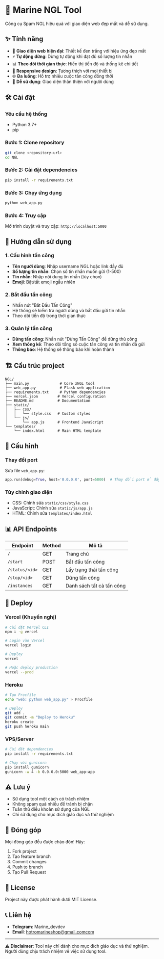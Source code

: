 # 🚀 Marine NGL Tool

Công cụ Spam NGL hiệu quả với giao diện web đẹp mắt và dễ sử dụng.

## ✨ Tính năng

- 🎯 **Giao diện web hiện đại**: Thiết kế đen trắng với hiệu ứng đẹp mắt
- ⚡ **Tự động dừng**: Dừng tự động khi đạt đủ số lượng tin nhắn
- 📊 **Theo dõi thời gian thực**: Hiển thị tiến độ và thống kê chi tiết
- 🎨 **Responsive design**: Tương thích với mọi thiết bị
- 🌐 **Đa luồng**: Hỗ trợ nhiều cuộc tấn công đồng thời
- 🔧 **Dễ sử dụng**: Giao diện thân thiện với người dùng

## 🛠️ Cài đặt

### Yêu cầu hệ thống
- Python 3.7+
- pip

### Bước 1: Clone repository
```bash
git clone <repository-url>
cd NGL
```

### Bước 2: Cài đặt dependencies
```bash
pip install -r requirements.txt
```

### Bước 3: Chạy ứng dụng
```bash
python web_app.py
```

### Bước 4: Truy cập
Mở trình duyệt và truy cập: `http://localhost:5000`

## 📖 Hướng dẫn sử dụng

### 1. Cấu hình tấn công
- **Tên người dùng**: Nhập username NGL hoặc link đầy đủ
- **Số lượng tin nhắn**: Chọn số tin nhắn muốn gửi (1-500)
- **Tin nhắn**: Nhập nội dung tin nhắn (tùy chọn)
- **Emoji**: Bật/tắt emoji ngẫu nhiên

### 2. Bắt đầu tấn công
- Nhấn nút "Bắt Đầu Tấn Công"
- Hệ thống sẽ kiểm tra người dùng và bắt đầu gửi tin nhắn
- Theo dõi tiến độ trong thời gian thực

### 3. Quản lý tấn công
- **Dừng tấn công**: Nhấn nút "Dừng Tấn Công" để dừng thủ công
- **Xem thống kê**: Theo dõi tổng số cuộc tấn công và tin nhắn đã gửi
- **Thông báo**: Hệ thống sẽ thông báo khi hoàn thành

## 🏗️ Cấu trúc project

```
NGL/
├── main.py              # Core zNGL tool
├── web_app.py           # Flask web application
├── requirements.txt     # Python dependencies
├── vercel.json         # Vercel configuration
├── README.md           # Documentation
├── static/
│   ├── css/
│   │   └── style.css   # Custom styles
│   └── js/
│       └── app.js      # Frontend JavaScript
└── templates/
    └── index.html      # Main HTML template
```

## 🔧 Cấu hình

### Thay đổi port
Sửa file `web_app.py`:
```python
app.run(debug=True, host='0.0.0.0', port=5000)  # Thay đổi port ở đây
```

### Tùy chỉnh giao diện
- CSS: Chỉnh sửa `static/css/style.css`
- JavaScript: Chỉnh sửa `static/js/app.js`
- HTML: Chỉnh sửa `templates/index.html`

## 📊 API Endpoints

| Endpoint | Method | Mô tả |
|----------|--------|-------|
| `/` | GET | Trang chủ |
| `/start` | POST | Bắt đầu tấn công |
| `/status/<id>` | GET | Lấy trạng thái tấn công |
| `/stop/<id>` | GET | Dừng tấn công |
| `/instances` | GET | Danh sách tất cả tấn công |

## 🚀 Deploy

### Vercel (Khuyến nghị)
```bash
# Cài đặt Vercel CLI
npm i -g vercel

# Login vào Vercel
vercel login

# Deploy
vercel

# Hoặc deploy production
vercel --prod
```

### Heroku
```bash
# Tạo Procfile
echo "web: python web_app.py" > Procfile

# Deploy
git add .
git commit -m "Deploy to Heroku"
heroku create
git push heroku main
```

### VPS/Server
```bash
# Cài đặt dependencies
pip install -r requirements.txt

# Chạy với gunicorn
pip install gunicorn
gunicorn -w 4 -b 0.0.0.0:5000 web_app:app
```

## ⚠️ Lưu ý

- Sử dụng tool một cách có trách nhiệm
- Không spam quá nhiều để tránh bị chặn
- Tuân thủ điều khoản sử dụng của NGL
- Chỉ sử dụng cho mục đích giáo dục và thử nghiệm

## 🤝 Đóng góp

Mọi đóng góp đều được chào đón! Hãy:

1. Fork project
2. Tạo feature branch
3. Commit changes
4. Push to branch
5. Tạo Pull Request

## 📄 License

Project này được phát hành dưới MIT License.

## 📞 Liên hệ

- **Telegram**: Marine_devdev
- **Email**: hotromarineshop@gmail.comcom

---

**⚠️ Disclaimer**: Tool này chỉ dành cho mục đích giáo dục và thử nghiệm. Người dùng chịu trách nhiệm về việc sử dụng tool.
